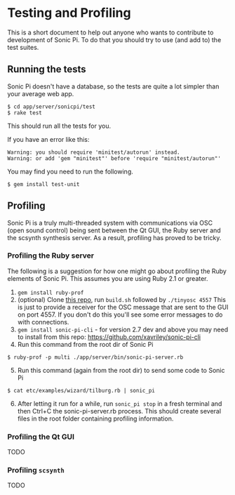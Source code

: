 # Testing and Profiling

This is a short document to help out anyone who wants to
contribute to development of Sonic Pi. To do that you should
try to use (and add to) the test suites.

## Running the tests

Sonic Pi doesn't have a database, so the tests are quite a lot
simpler than your average web app.

```
$ cd app/server/sonicpi/test
$ rake test
```

This should run all the tests for you. 

If you have an error like this:

```
Warning: you should require 'minitest/autorun' instead.
Warning: or add 'gem "minitest"' before 'require "minitest/autorun"'
```

You may find you need to run the following.

```
$ gem install test-unit
```

## Profiling

Sonic Pi is a truly multi-threaded system with communications via OSC
(open sound control) being sent between the Qt GUI, the Ruby server and
the scsynth synthesis server. As a result, profiling has proved to be tricky.

### Profiling the Ruby server

The following is a suggestion for how one might go about profiling the Ruby
elements of Sonic Pi. This assumes you are using Ruby 2.1 or greater.

1. `gem install ruby-prof`
2. (optional) Clone [this repo](https://github.com/xavriley/tinyosc), run `build.sh` followed by `./tinyosc 4557`
 This is just to provide a receiver for the OSC message that are sent to the GUI
on port 4557. If you don't do this you'll see some error messages to do with connections.
3. `gem install sonic-pi-cli` - for version 2.7 dev and above you may need to install from this repo: https://github.com/xavriley/sonic-pi-cli
4. Run this command from the root dir of Sonic Pi

```
$ ruby-prof -p multi ./app/server/bin/sonic-pi-server.rb
```

5. Run this command (again from the root dir) to send some code to Sonic Pi

```
$ cat etc/examples/wizard/tilburg.rb | sonic_pi
```

6. After letting it run for a while, run `sonic_pi stop` in a fresh terminal
and then Ctrl+C the sonic-pi-server.rb process. This should create several
files in the root folder containing profiling information.

### Profiling the Qt GUI

TODO

### Profiling `scsynth`

TODO
